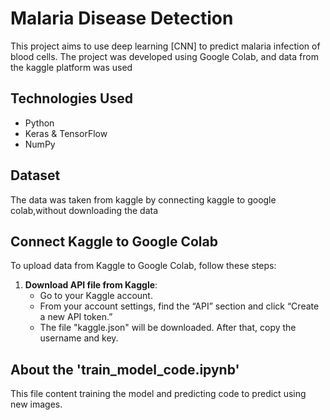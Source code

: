 # Malaria Disease Detection

This project aims to use deep learning [CNN] to predict malaria infection of blood cells.
The project was developed using Google Colab, and data from the kaggle platform was used

## Technologies Used

- Python
- Keras & TensorFlow
- NumPy

## Dataset

The data was taken from kaggle by connecting kaggle to google colab,without downloading
the data

## Connect Kaggle to Google Colab

To upload data from Kaggle to Google Colab, follow these steps:

1. **Download API file from Kaggle**:
   - Go to your Kaggle account.
   - From your account settings, find the “API” section and click “Create a new API token.”
   - The file "kaggle.json" will be downloaded.
After that, copy the username and key.

## About the 'train_model_code.ipynb'

This file content training the model and predicting code to predict using new images.
